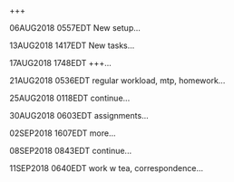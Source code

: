 +++

06AUG2018 0557EDT New setup...

13AUG2018 1417EDT New tasks...

17AUG2018 1748EDT +++...

21AUG2018 0536EDT regular workload, mtp, homework...

25AUG2018 0118EDT continue...

30AUG2018 0603EDT assignments...

02SEP2018 1607EDT more...

08SEP2018 0843EDT continue...

11SEP2018 0640EDT work w tea, correspondence... 
